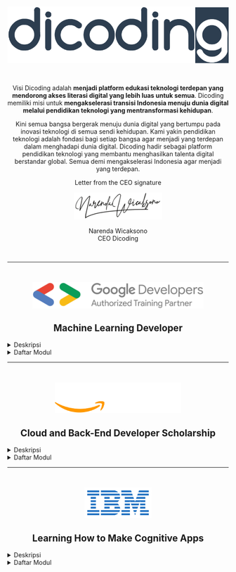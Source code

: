 <br />

<p align="center">
  <a href='https://www.dicoding.com/'><img src="README/logo.png"></a>
</p>

<br />

<p align="center">
  Visi Dicoding adalah <strong>menjadi platform edukasi teknologi terdepan yang mendorong akses literasi digital yang lebih luas untuk semua</strong>. Dicoding memiliki misi untuk <strong>mengakselerasi transisi Indonesia menuju dunia digital melalui pendidikan teknologi yang mentransformasi kehidupan</strong>.
</p>

<!-- ![Learn](README/hero.png) -->

<p align="center">
  Kini semua bangsa bergerak menuju dunia digital yang bertumpu pada inovasi teknologi di semua sendi kehidupan. Kami yakin pendidikan teknologi adalah fondasi bagi setiap bangsa agar menjadi yang terdepan dalam menghadapi dunia digital. Dicoding hadir sebagai platform pendidikan teknologi yang membantu menghasilkan talenta digital berstandar global. Semua demi mengakselerasi Indonesia agar menjadi yang terdepan.
</p>
<p align="center">
  Letter from the CEO signature
</p>
<p align="center">
  <img src="README/sign.png">
</p>
<p align="center">
  Narenda Wicaksono<br>
  CEO Dicoding
</p>

<br>

---

<br>
<p align="center">
  <img src="README/gdg.png" height="60">
</p>

<h2 align="center">Machine Learning Developer</h2>

<details><summary>Deskripsi</summary>

<p align="justify">
    Seorang Machine Learning Developer adalah pakar dalam menggunakan data untuk model pelatihan. Model-model tersebut kemudian digunakan untuk mengotomatisasi proses seperti klasifikasi gambar, pengenalan suara, dan perkiraan pasar. Sering kali ada penggabungan dengan peran data scientist atau artificial intelligence (AI) engineer. Machine learning adalah subbidang AI yang berfokus pada analisis data untuk menemukan hubungan antara input dan output yang diinginkan. Seorang pengembang pemelajaran mesin harus mampu menghasilkan solusi yang dibuat khusus untuk setiap masalah dan mencapai hasil optimal dengan hati-hati memproses data dan memilih algoritma terbaik untuk konteks yang diberikan.
</p>
<p align="justify">
    Kurikulum Machine Learning di Dicoding telah dikembangkan langsung bersama IBM dan Google menggunakan kurikulum resmi dari masing-masing perusahaan. Setiap langkah dalam learning path ini telah didesain agar siswa dapat memiliki pengetahuan yang cukup untuk menjadi seorang Machine Learning Developer yang dapat memenuhi kebutuhan industri.
</p>

</details>

<details><summary>Daftar Modul</summary>

1. Belajar Dasar Visualisasi Data [[📃](https://www.dicoding.com/certificates/07Z6L9LNWPQR)]

    <a href='https://www.dicoding.com/academies/177'><img src="README/visual.jpg"></a>

    Pelajari teknik dasar untuk representasi hasil secara visual sehingga dapat menceritakan dan mempresentasikan data secara efektif.

2. Memulai Pemrograman Dengan Python [[📃](https://www.dicoding.com/certificates/JMZVMJYOQZN9)]

    <a href='https://www.dicoding.com/academies/86'><img src="README/python.jpg"></a>

    Belajar Python yang menjadi landasan penting berbagai tren industri seperti ilmu data, pemelajaran mesin, dan manajemen infrastruktur.

3. Belajar Machine Learning untuk Pemula [[📃](https://www.dicoding.com/certificates/98XW6161LXM3)]

    <a href='https://www.dicoding.com/academies/184'><img src="README/MLIntro.jpg"></a>

    Pelajari materi dasar pengembangan machine learning dan langkah menciptakan model machine learning pertamamu untuk memproses data.

    - Project Image Classification [[📁](https://github.com/myarist/Dicoding/blob/main/Project/Rock%20Paper%20Scissor%20-%20Image.ipynb)]

        <a href="https://github.com/myarist/Rock-Paper-Scissors">
            <img src="README/MLIntro.gif">
        </a>

4. Belajar Pengembangan Machine Learning [[📃](#)]

    <a href='https://www.dicoding.com/academies/185'><img src="README/MLAdv.jpg"></a>

    Pelajari implementasi machine learning pada industri mulai dari computer vision, natural language, serta deployment proyek machine learning.

    - Project Tweet Emotion Classification [[📁](https://github.com/myarist/Dicoding/blob/main/Project/Tweet%20Emotion%20Classification%20-%20NLP.ipynb)]

        <a href="#">
            <img src="README/TweetEmotion.png">
        </a>

    - Weather Time Series Forecating [[📁](https://github.com/myarist/Dicoding/blob/main/Project/Weather%20Forecasting%20-%20Time%20Series.ipynb)]

        <a href="#">
            <img src="README/TSForecast.png">
        </a>

</details>

---
<br>
<p align="center">
  <img src="README/aws.png" height="70">
</p>

<h2 align="center">Cloud and Back-End Developer Scholarship</h2>

<details><summary>Deskripsi</summary>

<p align="justify">
    Back-End Developer merupakan salah satu profesi paling berkembang di Indonesia (LinkedIn 2020 Emerging Jobs Report Indonesia). Spesialisasi ini jadi incaran di kalangan industri IT dan layanannya, perangkat lunak, internet hingga layanan keuangan. Secara job-desk, developer di bidang ini bertanggung jawab untuk menyediakan kebutuhan yang tak terlihat oleh pengguna web, seperti bagaimana data disimpan, diolah, serta ditransaksikan secara aman.
</p>
<p align="justify">
    Demikian krusial peran Back-End Developer, namun jumlah programmer yang sangat ahli di bidang ini, sangat terbatas. Sebabnya, prinsip pembelajaran programming di sekolah formal memang didesain untuk menyajikan ragam pilihan belajar. Siswa diharapkan memilih dan mendalami sendiri spesialisasi yang diinginkannya, termasuk dalam hal ini tema Back-End Developer. Faktanya, terdapat 400.000 pembelajar-lulusan IT setiap tahunnya serta ribuan pendidik di bidang IT yang berpotensi mengisi dan memajukan profesi Back-End Developer di tanah air.
</p>

</details>

<details><summary>Daftar Modul</summary>

1. Cloud Practitioner Essentials (Belajar Dasar AWS Cloud) [[📃](https://www.dicoding.com/certificates/N9ZOD166RPG5)]

    <a href='https://www.dicoding.com/academies/251'><img src="README/cloudAWS.jpg"></a>

    Pelajari materi dasar Cloud dengan menggunakan AWS, dari konsep cloud computing, hingga cara membangun arsitektur yang baik.

2. Architecting on AWS (Membangun Arsitektur Cloud di AWS) [[📃](https://www.dicoding.com/certificates/KEXL4D0JYXG2)]

    <a href='https://www.dicoding.com/academies/266'><img src="README/ArchiAWS.jpg"></a>

    Pelajari cara membangun arsitektur cloud di AWS, dari yang sederhana dengan Amazon S3, hingga yang canggih dengan serverless.

</details>

---
<br>
<p align="center">
  <img src="README/ibm.png" height="70">
</p>

<h2 align="center">Learning How to Make Cognitive Apps</h2>

<details><summary>Deskripsi</summary>

<p align="justify">
    Antara 2018 dan 2019, perusahaan yang menggunakan Artificial Intelligence (AI) tumbuh dari 4% menjadi 14% (Gartner's 2019 CIO Agenda survey). IBM Watson sebagai sebuah platform teknologi kognitif/kecerdasan buatan, mengusung replikasi kemampuan kognitif manusia, termasuk belajar, berinteraksi, mengenali objek, menganalisa, dan menarik kesimpulan dari data teks atau multimedia. Dengan dukungan IBM sebagai perusahaan teknologi, IBM Watson™ yang tersedia sebagai Software-as-a-Services (SaaS) dapat dimanfaatkan untuk mengembangkan kemampuan kognitif dan personalisasi dalam produk dengan sangat mudah.
</p>
<p align="justify">
    Kelas ini didesain oleh IBM bersama tim expert dari Dicoding untuk developer yang ingin mempelajari aplikasi kognitif dengan menggunakan teknologi IBM Watson. Tools lain yang digunakan adalah CloudFoundry (CF) CLI dan Postman. Modul-modul dalam kelas ini adalah studi kasus pemanfaatan dan tersedia opsi-opsi sebagai berikut: conversation, text processing, image recognition, natural language understanding, dan data insights.
</p>

</details>

<details><summary>Daftar Modul</summary>

1. Belajar Membuat Aplikasi Kognitif [[📃](https://www.dicoding.com/certificates/MRZMG3LGKZYQ)]

    <a href='https://www.dicoding.com/academies/68'><img src="README/Kognitif.jpg"></a>

    Pelajari teknologi kognitif dan kecerdasan buatan dengan layanan IBM Watson. 

</details>